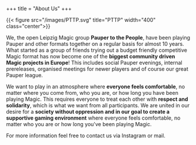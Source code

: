 +++
title = "About Us"
+++

{{< figure src="/images/PTTP.svg" title="PTTP" width="400" class="center">}}

We, the open Leipzig Magic group **Pauper to the People**, have been playing Pauper and other formats together on a regular basis for almost 10 years. What started as a group of friends trying out a budget friendly competitive Magic format has now become one of the **biggest community driven Magic projects in Europe**! This includes social Pauper evenings, internal prereleases, organised meetings for newer players and of course our great Pauper league.

We want to play in an atmosphere where **everyone feels comfortable**, no matter where you come from, who you are, or how long you have been playing Magic. This requires everyone to treat each other with **respect and solidarity**, which is what we want from all participants. We are united in our desire for a **society without oppression and in our goal to create a supportive gaming environment** where everyone feels comfortable, no matter who you are or how long you've been playing Magic.

For more information feel free to contact us via Instagram or mail.

